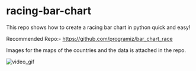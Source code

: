 # racing-bar-chart
This repo shows how to create a racing bar chart in python quick and easy!

Recommended Repo:- https://github.com/programiz/bar_chart_race

Images for the maps of the countries and the data is attached in the repo.


![video_gif](https://user-images.githubusercontent.com/18073132/157680399-2b932252-9ba6-4ed7-8017-577f94d2f2c2.gif)
